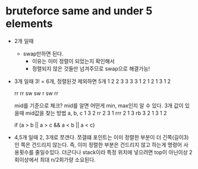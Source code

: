 # bruteforce same and under 5 elements

- 2개 일때
	- swap만하면 된다.
		- 이유는 이미 정렬이 되었는지 확인해서
		- 정렬되지 않은 것들만 넘겨주므로 swap으로 해결가능!

- 3개 일때
	3! = 6개, 정렬된것 제외하면 5개
	1	2	2	3	3
	3	3	1	2	1
	2	1	3	1	2

	rr	rr	sw	sw	r
	sw			rr

	mid를 기준으로 체크?
	mid를 알면 어떤게 min, max인지 알 수 있다.
	3개 값이 있을때 mid값을 찾는 방법
	a, b, c
	1 3 2 rr
	2 3 1 rrr
	2 1 3 rb
	3 2 1
	3 1 2

	if (a > b || a > c && a < b || a < c)


- 4,5개 일때
	2, 3개로 쪼갠다.
	쪼갤떄 포인트는 이미 정렬한 부분이 더 긴쪽(길이3)인 쪽은 건드리지 않는다.
	즉, 이미 정렬한 부분은 건드리지 않고 하는게 명령어 사용횟수를 줄일수있다.
	더군다나 stack이라 특정 위치에 넣으려면 top이 아닌이상 2회이상에서 최대 n/2회가량 소요된다.
